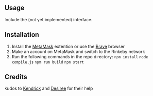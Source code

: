 ## Usage
Include the (not yet implemented) interface.

## Installation
1. Install the [MetaMask](http://metamask.io) extention or use the [Brave](https://brave.com/) browser
2. Make an account on MetaMask and switch to the Rinkeby network
3. Run the following commands in the repo directory:
`npm install`
`node compile.js`
`npm run build`
`npm start`

## Credits
kudos to [Kendrick](https://github.com/kendricktan) and [Desiree](https://github.com/desireevl/) for their help
